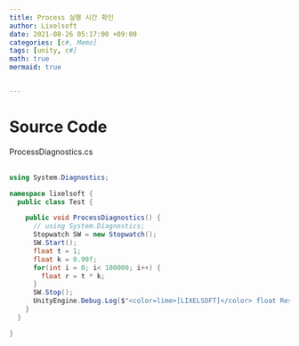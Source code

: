 ```yaml
---
title: Process 실행 시간 확인
author: Lixelsoft
date: 2021-08-26 05:17:00 +09:00
categories: [c#, Memo]
tags: [unity, c#]
math: true
mermaid: true


---
```

# Source Code


<!-- <details> -->
<summary markdown="span"> 
ProcessDiagnostics.cs
</summary>
<br>

```cs
using System.Diagnostics;

namespace lixelsoft {
  public class Test {

    public void ProcessDiagnostics() {
      // using System.Diagnostics;
      Stopwatch SW = new Stopwatch();
      SW.Start();
      float t = 1;
      float k = 0.99f;
      for(int i = 0; i< 100000; i++) {
        float r = t * k;
      }
      SW.Stop();
      UnityEngine.Debug.Log($"<color=lime>[LIXELSOFT]</color> float Result: {SW.Elapsed.ToString()}");
    }
  }

}
```

<!-- </details> -->

<br>

<!-- 
# References
---
- <http://wiki.unity3d.com/index.php?title=ObjExporter> -->
